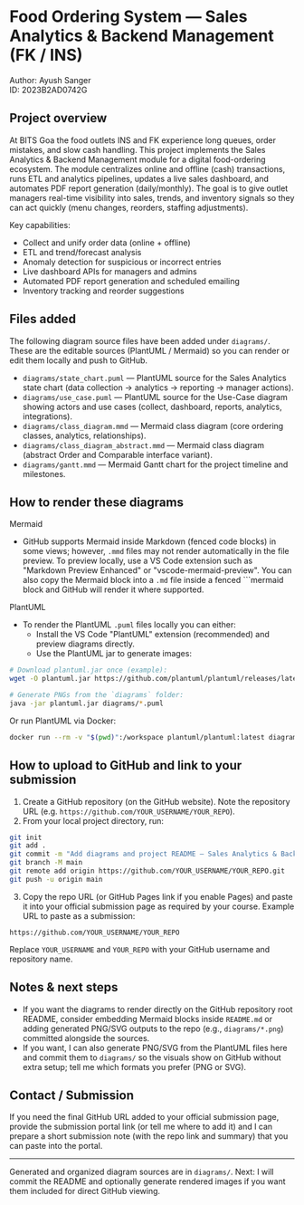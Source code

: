 # Food Ordering System — Sales Analytics & Backend Management (FK / INS)

Author: Ayush Sanger  
ID: 2023B2AD0742G

## Project overview

At BITS Goa the food outlets INS and FK experience long queues, order mistakes, and slow cash handling. This project implements the Sales Analytics & Backend Management module for a digital food-ordering ecosystem. The module centralizes online and offline (cash) transactions, runs ETL and analytics pipelines, updates a live sales dashboard, and automates PDF report generation (daily/monthly). The goal is to give outlet managers real-time visibility into sales, trends, and inventory signals so they can act quickly (menu changes, reorders, staffing adjustments).

Key capabilities:
- Collect and unify order data (online + offline)
- ETL and trend/forecast analysis
- Anomaly detection for suspicious or incorrect entries
- Live dashboard APIs for managers and admins
- Automated PDF report generation and scheduled emailing
- Inventory tracking and reorder suggestions

## Files added

The following diagram source files have been added under `diagrams/`. These are the editable sources (PlantUML / Mermaid) so you can render or edit them locally and push to GitHub.

- `diagrams/state_chart.puml` — PlantUML source for the Sales Analytics state chart (data collection → analytics → reporting → manager actions).
- `diagrams/use_case.puml` — PlantUML source for the Use-Case diagram showing actors and use cases (collect, dashboard, reports, analytics, integrations).
- `diagrams/class_diagram.mmd` — Mermaid class diagram (core ordering classes, analytics, relationships).
- `diagrams/class_diagram_abstract.mmd` — Mermaid class diagram (abstract Order and Comparable interface variant).
- `diagrams/gantt.mmd` — Mermaid Gantt chart for the project timeline and milestones.

## How to render these diagrams

Mermaid
- GitHub supports Mermaid inside Markdown (fenced code blocks) in some views; however, `.mmd` files may not render automatically in the file preview. To preview locally, use a VS Code extension such as "Markdown Preview Enhanced" or "vscode-mermaid-preview". You can also copy the Mermaid block into a `.md` file inside a fenced ```mermaid block and GitHub will render it where supported.

PlantUML
- To render the PlantUML `.puml` files locally you can either:
	- Install the VS Code "PlantUML" extension (recommended) and preview diagrams directly.
	- Use the PlantUML jar to generate images:

```bash
# Download plantuml.jar once (example):
wget -O plantuml.jar https://github.com/plantuml/plantuml/releases/latest/download/plantuml.jar

# Generate PNGs from the `diagrams` folder:
java -jar plantuml.jar diagrams/*.puml
```

Or run PlantUML via Docker:

```bash
docker run --rm -v "$(pwd)":/workspace plantuml/plantuml:latest diagrams/state_chart.puml
```

## How to upload to GitHub and link to your submission

1. Create a GitHub repository (on the GitHub website). Note the repository URL (e.g. `https://github.com/YOUR_USERNAME/YOUR_REPO`).
2. From your local project directory, run:

```bash
git init
git add .
git commit -m "Add diagrams and project README — Sales Analytics & Backend Management"
git branch -M main
git remote add origin https://github.com/YOUR_USERNAME/YOUR_REPO.git
git push -u origin main
```

3. Copy the repo URL (or GitHub Pages link if you enable Pages) and paste it into your official submission page as required by your course. Example URL to paste as a submission:

`https://github.com/YOUR_USERNAME/YOUR_REPO`

Replace `YOUR_USERNAME` and `YOUR_REPO` with your GitHub username and repository name.

## Notes & next steps

- If you want the diagrams to render directly on the GitHub repository root README, consider embedding Mermaid blocks inside `README.md` or adding generated PNG/SVG outputs to the repo (e.g., `diagrams/*.png`) committed alongside the sources.
- If you want, I can also generate PNG/SVG from the PlantUML files here and commit them to `diagrams/` so the visuals show on GitHub without extra setup; tell me which formats you prefer (PNG or SVG).

## Contact / Submission

If you need the final GitHub URL added to your official submission page, provide the submission portal link (or tell me where to add it) and I can prepare a short submission note (with the repo link and summary) that you can paste into the portal.

---
Generated and organized diagram sources are in `diagrams/`. Next: I will commit the README and optionally generate rendered images if you want them included for direct GitHub viewing.

